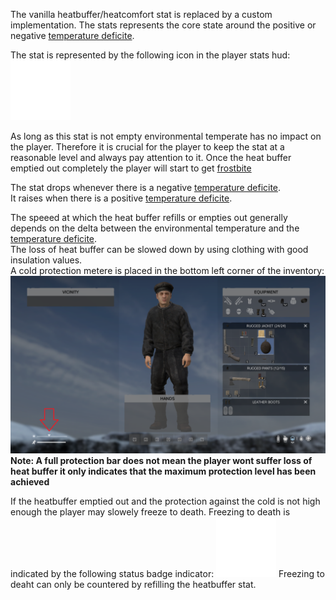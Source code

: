 The vanilla heatbuffer/heatcomfort stat is replaced by a custom implementation.
The stats represents the core state around the positive or negative [temperature deficite](HeatLevel.md).

The stat is represented by the following icon in the player stats hud: ![IconSmall](../assets/images/Wood.png)

As long as this stat is not empty environmental temperate has no impact on the player. Therefore it is crucial for the player to keep the stat at a reasonable level and always pay attention to it. Once the heat buffer emptied out completely the player will start to get [frostbite](FrostBite.md)

The stat drops whenever there is a negative [temperature deficite](HeatLevel.md).  
It raises when there is a positive [temperature deficite](HeatLevel.md).

The speeed at which the heat buffer refills or empties out generally depends on the delta between the environmental temperature and the [temperature deficite](HeatLevel.md).  
The loss of heat buffer can be slowed down by using clothing with good insulation values.  
A cold protection metere is placed in the bottom left corner of the inventory:
![](../assets/images/ColdMeter.png)  
**Note: A full protection bar does not mean the player wont suffer loss of heat buffer it only indicates that the maximum protection level has been achieved**

If the heatbuffer emptied out and the protection against the cold is not high enough the player may slowely freeze to death.
Freezing to death is indicated by the following status badge indicator: ![IconSmall](../assets/images/Wood.png)
Freezing to deaht can only be countered by refilling the heatbuffer stat.